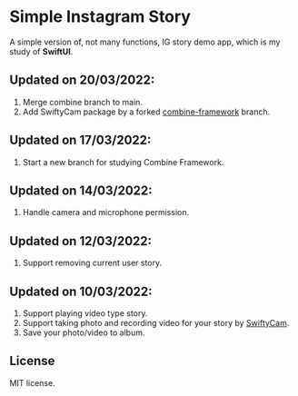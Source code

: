 # Simple Instagram Story
A simple version of, not many functions, IG story demo app, which is my study of **SwiftUI**.

## Updated on 20/03/2022:
1. Merge combine branch to main.
2. Add SwiftyCam package by a forked [combine-framework](https://github.com/tzc1234/SwiftyCam/tree/combine-framework) branch.

## Updated on 17/03/2022:
1. Start a new branch for studying Combine Framework.

## Updated on 14/03/2022:
1. Handle camera and microphone permission.

## Updated on 12/03/2022:
1. Support removing current user story.

## Updated on 10/03/2022:
1. Support playing video type story.
2. Support taking photo and recording video for your story by [SwiftyCam](https://github.com/Awalz/SwiftyCam).
3. Save your photo/video to album.

## License
MIT license.